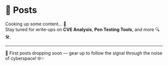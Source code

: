 # 📝 Posts

Cooking up some content... 🍳  
Stay tuned for write-ups on **CVE Analysis**, **Pen Testing Tools**, and more 🔍🛠️.

---

📅 First posts dropping soon — gear up to follow the signal through the noise of cyberspace! 🌐✨

